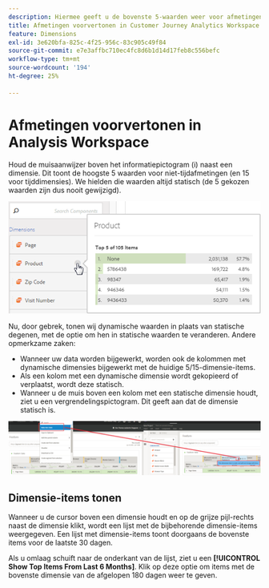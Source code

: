 ```yaml
---
description: Hiermee geeft u de bovenste 5-waarden weer voor afmetingen die niet bij de tijd horen (en 15 voor tijdafmetingen).
title: Afmetingen voorvertonen in Customer Journey Analytics Workspace
feature: Dimensions
exl-id: 3e620bfa-825c-4f25-956c-83c905c49f84
source-git-commit: e7e3affbc710ec4fc8d6b1d14d17feb8c556befc
workflow-type: tm+mt
source-wordcount: '194'
ht-degree: 25%

---
```


# Afmetingen voorvertonen in Analysis Workspace

Houd de muisaanwijzer boven het informatiepictogram (i) naast een dimensie. Dit toont de hoogste 5 waarden voor niet-tijdafmetingen (en 15 voor tijddimensies). We hielden die waarden altijd statisch (de 5 gekozen waarden zijn dus nooit gewijzigd).

![](assets/dimension-preview.png)

Nu, door gebrek, tonen wij dynamische waarden in plaats van statische degenen, met de optie om hen in statische waarden te veranderen. Andere opmerkzame zaken:

* Wanneer uw data worden bijgewerkt, worden ook de kolommen met dynamische dimensies bijgewerkt met de huidige 5/15-dimensie-items.
* Als een kolom met een dynamische dimensie wordt gekopieerd of verplaatst, wordt deze statisch.
* Wanneer u de muis boven een kolom met een statische dimensie houdt, ziet u een vergrendelingspictogram. Dit geeft aan dat de dimensie statisch is.

![](assets/dimension_static.png)

## Dimensie-items tonen

Wanneer u de cursor boven een dimensie houdt en op de grijze pijl-rechts naast de dimensie klikt, wordt een lijst met de bijbehorende dimensie-items weergegeven. Een lijst met dimensie-items toont doorgaans de bovenste items voor de laatste 30 dagen.

Als u omlaag schuift naar de onderkant van de lijst, ziet u een **[!UICONTROL Show Top Items From Last 6 Months]**. Klik op deze optie om items met de bovenste dimensie van de afgelopen 180 dagen weer te geven.
